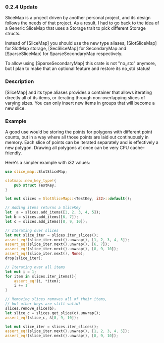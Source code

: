 ### 0.2.4 Update
SliceMap is a project driven by another personal project, and its design follows the needs of that project. As a result, I had to go back to the idea of a Generic SliceMap that uses a Storage trait to pick different Storage structs.

Instead of [SliceMap] you should use the new type aliases, [SlotSliceMap] for SlotMap storage, [SecSliceMap] for SecondaryMap and [SparseSliceMap] for SparseSecondaryMap respectively.

To allow using [SparseSecondaryMap] this crate is not "no_std" anymore, but I plan to make that an optional feature and restore its no_std status!

### Description

[SliceMap] and its type aliases provides a container that allows iterating directly all of its items, or iterating through non-overlapping slices of varying sizes. You can only insert new items in groups that will become a new slice.

### Example

A good use would be storing the points for polygons with different point counts, but in a way where all those points are laid out continuously in memory. Each slice of points can be iterated separately and is effectively a new polygon. Drawing all polygons at once can be very CPU cache-friendly.

Here's a simpler example with i32 values:
```rust
use slice_map::SlotSliceMap;

slotmap::new_key_type!{
    pub struct TestKey;
}

let mut slices = SlotSliceMap::<TestKey, i32>::default();

// Adding items returns a SliceKey
let _a = slices.add_items([1, 2, 3, 4, 5]);
let b = slices.add_items([6, 7]);
let c = slices.add_items([8, 9, 10]);

// Iterating over slices
let mut slice_iter = slices.iter_slices();
assert_eq!(slice_iter.next().unwrap(), [1, 2, 3, 4, 5]);
assert_eq!(slice_iter.next().unwrap(), [6, 7]);
assert_eq!(slice_iter.next().unwrap(), [8, 9, 10]);
assert_eq!(slice_iter.next(), None);
drop(slice_iter);

// Iterating over all items
let mut i = 1;
for item in slices.iter_items(){
    assert_eq!(i, *item);
    i += 1
}

// Removing slices removes all of their items,
// but other keys are still valid!
slices.remove_slice(b);
let slice_c = slices.get_slice(c).unwrap();
assert_eq!(slice_c, &[8, 9, 10]);

let mut slice_iter = slices.iter_slices();
assert_eq!(slice_iter.next().unwrap(), [1, 2, 3, 4, 5]);
assert_eq!(slice_iter.next().unwrap(), [8, 9, 10]);
```
